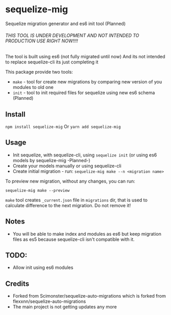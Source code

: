 # sequelize-mig
Sequelize migration generator and es6 init tool (Planned)

###### THIS TOOL IS UNDER DEVELOPMENT AND NOT INTENDED TO PRODUCTION USE RIGHT NOW!!!! ######

The tool is built using es6 (not fully migrated until now)
And its not intended to replace sequelize-cli its just completing it

This package provide two tools:
* `make` - tool for create new migrations by comparing new version of you modules to old one
* `init` - tool to init required files for sequelize using new es6 schema (Planned)

## Install
`npm install sequelize-mig`
Or
`yarn add sequelize-mig`

## Usage
* Init sequelize, with sequelize-cli, using `sequelize init` (or using es6 models by sequelize-mig -Planned-)
* Create your models manually or using sequelize-cli
* Create initial migration - run:
`sequelize-mig make --n <migration name>`

To preview new migration, without any changes, you can run:

`sequelize-mig make --preview`

`make` tool creates `_current.json` file in `migrations` dir, that is used to calculate difference to the next migration. Do not remove it!

## Notes
* You will be able to make index and modules as es6 but keep migration files as es5 because sequelize-cli isn't compatible with it.
## TODO:
* Allow init using es6 modules

## Credits
* Forked from Scimonster/sequelize-auto-migrations which is forked from flexxnn/sequelize-auto-migrations
* The main project is not getting updates any more
